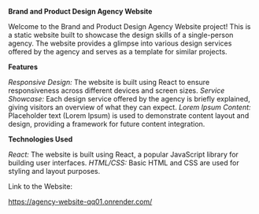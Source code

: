 **Brand and Product Design Agency Website**

Welcome to the Brand and Product Design Agency Website project! This is a static website built to showcase the design skills of a single-person agency. The website provides a glimpse into various design services offered by the agency and serves as a template for similar projects.

**Features**

_Responsive Design:_ The website is built using React to ensure responsiveness across different devices and screen sizes.
_Service Showcase:_ Each design service offered by the agency is briefly explained, giving visitors an overview of what they can expect.
_Lorem Ipsum Content:_ Placeholder text (Lorem Ipsum) is used to demonstrate content layout and design, providing a framework for future content integration.

**Technologies Used**

_React:_ The website is built using React, a popular JavaScript library for building user interfaces.
_HTML/CSS:_ Basic HTML and CSS are used for styling and layout purposes.

Link to the Website:

https://agency-website-qq01.onrender.com/
